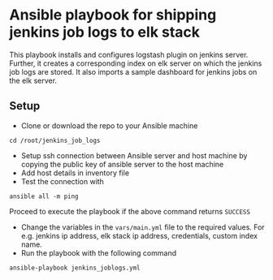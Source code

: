 # Ansible playbook for shipping jenkins job logs to elk stack
This playbook installs and configures logstash plugin on jenkins server. Further, it creates a corresponding index on elk server on which the jenkins job logs are stored.
It also imports a sample dashboard for jenkins jobs on the elk server.

## Setup
- Clone or download the repo to your Ansible machine
```
cd /root/jenkins_job_logs
```
- Setup ssh connection between Ansible server and host machine by copying the public key of ansible server to the host machine
- Add host details in inventory file
- Test the connection with
```
ansible all -m ping
```
Proceed to execute the playbook if the above command returns `SUCCESS`
- Change the variables in the `vars/main.yml` file to the required values. For e.g. jenkins ip address, elk stack ip address, credentials, custom index name.
- Run the playbook with the following command
```
ansible-playbook jenkins_joblogs.yml
```